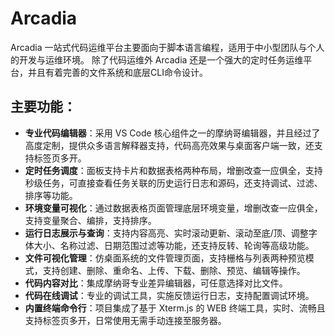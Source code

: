 # Arcadia

Arcadia 一站式代码运维平台主要面向于脚本语言编程，适用于中小型团队与个人的开发与运维环境。
除了代码运维外 Arcadia 还是一个强大的定时任务运维平台，并且有着完善的文件系统和底层CLI命令设计。

## 主要功能：

- **专业代码编辑器**：采用 VS Code 核心组件之一的摩纳哥编辑器，并且经过了高度定制，提供众多语言解释器支持，代码高亮效果与桌面客户端一致，还支持标签页多开。
- **定时任务调度**：面板支持卡片和数据表格两种布局，增删改查一应俱全，支持秒级任务，可直接查看任务关联的历史运行日志和源码，还支持调试、过滤、排序等功能。
- **环境变量可视化**：通过数据表格页面管理底层环境变量，增删改查一应俱全，支持变量聚合、编排，支持排序。
- **运行日志展示与查询**：支持内容高亮、实时滚动更新、滚动至底/顶、调整字体大小、名称过滤、日期范围过滤等功能，还支持反转、轮询等高级功能。
- **文件可视化管理**：仿桌面系统的文件管理页面，支持栅格与列表两种预览模式，支持创建、删除、重命名、上传、下载、删除、预览、编辑等操作。
- **代码内容对比**：集成摩纳哥专业差异编辑器，可任意选择对比文件。
- **代码在线调试**：专业的调试工具，实施反馈运行日志，支持配置调试环境。
- **内置终端命令行**：项目集成了基于 Xterm.js 的 WEB 终端工具，实时、流畅且支持标签页多开，日常使用无需手动连接至服务器。
